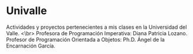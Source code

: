 # Univalle
Actividades y proyectos pertenecientes a mis clases en la Universidad del Valle.
<\br>
Profesora de Programación Imperativa: Diana Patricia Lozano.
Profesor de Programación Orientada a Objetos: Ph.D. Ángel de la Encarnación García.
